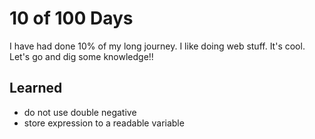 # 10 of 100 Days

I have had done 10% of my long journey. I like doing web stuff. It's cool. Let's go and dig some knowledge!!

## Learned
- do not use double negative 
- store expression to a readable variable
